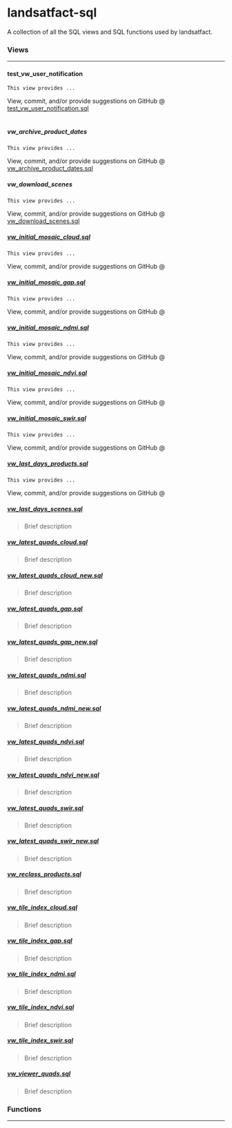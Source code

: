 # landsatfact-sql
A collection of all the SQL views and SQL functions used by landsatfact.

### Views
___

####  test_vw_user_notification
  ```
  This view provides ...
  ```
  View, commit, and/or provide suggestions on GitHub @ [test_vw_user_notification.sql](views/test_vw_user_notification.sql)
<br><br>
##### vw_archive_product_dates
  ```
  This view provides ...
  ```
  View, commit, and/or provide suggestions on GitHub @ [vw_archive_product_dates.sql](views/vw_archive_product_dates.sql)



#####  vw_download_scenes
  ```
  This view provides ...
  ```
  View, commit, and/or provide suggestions on GitHub @ [vw_download_scenes.sql](views/vw_download_scenes.sql)


##### [vw_initial_mosaic_cloud.sql](views/vw_initial_mosaic_cloud.sql)
```
This view provides ...
```
View, commit, and/or provide suggestions on GitHub @

##### [vw_initial_mosaic_gap.sql](views/vw_initial_mosaic_gap.sql)
```
This view provides ...
```
View, commit, and/or provide suggestions on GitHub @

##### [vw_initial_mosaic_ndmi.sql](views/vw_initial_mosaic_ndmi.sql)
```
This view provides ...
```
View, commit, and/or provide suggestions on GitHub @

##### [vw_initial_mosaic_ndvi.sql](views/vw_initial_mosaic_ndvi.sql)
```
This view provides ...
```
View, commit, and/or provide suggestions on GitHub @

##### [vw_initial_mosaic_swir.sql](views/vw_initial_mosaic_swir.sql)
```
This view provides ...
```
View, commit, and/or provide suggestions on GitHub @

##### [vw_last_days_products.sql](viewws/vw_last_days_products.sql)
```
This view provides ...
```
View, commit, and/or provide suggestions on GitHub @

##### [vw_last_days_scenes.sql](views/vw_last_days_scenes.sql)
> Brief description

##### [vw_latest_quads_cloud.sql](views/vw_latest_quads_cloud.sql)
> Brief description

##### [vw_latest_quads_cloud_new.sql](views/vw_latest_quads_cloud_new.sql)
> Brief description

##### [vw_latest_quads_gap.sql](views/vw_latest_quads_gap.sql)
> Brief description

##### [vw_latest_quads_gap_new.sql](views/vw_latest_quads_gap_new.sql)
> Brief description

##### [vw_latest_quads_ndmi.sql](views/vw_latest_quads_ndmi.sql)
> Brief description

##### [vw_latest_quads_ndmi_new.sql](views/vw_latest_quads_ndmi_new.sql)
> Brief description

##### [vw_latest_quads_ndvi.sql](views/vw_latest_quads_ndvi.sql)
> Brief description

##### [vw_latest_quads_ndvi_new.sql](views/vw_latest_quads_ndvi_new.sql)
> Brief description

##### [vw_latest_quads_swir.sql](views/vw_latest_quads_swir.sql)
> Brief description

##### [vw_latest_quads_swir_new.sql](views/vw_latest_quads_swir_new.sql)
> Brief description

##### [vw_reclass_products.sql](views/vw_reclass_products.sql)
> Brief description

##### [vw_tile_index_cloud.sql](views/vw_tile_index_cloud.sql)
> Brief description

##### [vw_tile_index_gap.sql](views/vw_tile_index_gap.sql)
> Brief description

##### [vw_tile_index_ndmi.sql](views/vw_tile_index_ndmi.sql)
> Brief description

##### [vw_tile_index_ndvi.sql](views/vw_tile_index_ndvi.sql)
> Brief description

##### [vw_tile_index_swir.sql](views/vw_tile_index_swir.sql)
> Brief description

##### [vw_viewer_quads.sql](views/vw_viewer_quads.sql)
> Brief description

### Functions
---
